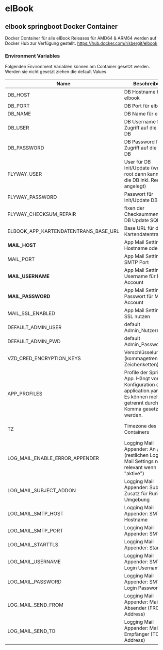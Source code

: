 # elBook

## elbook springboot Docker Container

Docker Container für alle elBook Releases für AMD64 & ARM64 werden auf Docker Hub zur Verfügung gestellt.
https://hub.docker.com/r/sbergit/elbook

### Environment Variables

Folgenden Environment Variablen können am Container gesetzt werden. Werden sie nicht gesetzt ziehen die default Values.

| Name                                 | Beschreibung                                                                                                                            | Values                            | default              |
|--------------------------------------|-----------------------------------------------------------------------------------------------------------------------------------------|-----------------------------------|----------------------|
| DB_HOST                              | DB Hostname für elbook                                                                                                                  | *                                 | localhost            |
| DB_PORT                              | DB Port für elbook                                                                                                                      | *                                 | 3306                 |
| DB_NAME                              | DB Name für elbook                                                                                                                      | *                                 | elbook               |
| DB_USER                              | DB Username für den Zugriff auf die elbook DB                                                                                           | *                                 | elbook               |
| DB_PASSWORD                          | DB Password für den Zugriff auf die elbook DB                                                                                           | *                                 | elbook               |
| FLYWAY_USER                          | User für DB Init/Update (wenn DB root dann kann auch die DB inkl. Rechten angelegt)                                                     | *                                 | =DB_USER             |
| FLYWAY_PASSWORD                      | Passwort für Init/Update DB User                                                                                                        | *                                 | =DB_PASSWORD         |
| FLYWAY_CHECKSUM_REPAIR               | fixen der Checksummen für die DB Update SQL Sripte                                                                                      | true, flase                       | false                |
| ELBOOK_APP_KARTENDATENTRANS_BASE_URL | Base URL für den Kartendatentransfer                                                                                                    | *                                 | localhost            |
| **MAIL_HOST**                        | App Mail Settings: Hostname oder IP                                                                                                     | *                                 | notSet               |
| MAIL_PORT                            | App Mail Settings: SMTP Port                                                                                                            | int                               | 465                  |
| **MAIL_USERNAME**                    | App Mail Settings: Username für Mail Account                                                                                            | *                                 | notSet               |
| **MAIL_PASSWORD**                    | App Mail Settings: Passwort für Mail Account                                                                                            | *                                 | notSet               |
| MAIL_SSL_ENABLED                     | App Mail Settings: SSL nutzen                                                                                                           | true, false                       | true                 |
| DEFAULT_ADMIN_USER                   | default Admin_Nutzername                                                                                                                | *                                 | admin                |
| DEFAULT_ADMIN_PWD                    | default Admin_Passwort                                                                                                                  | *                                 | admin                |
| VZD_CRED_ENCRYPTION_KEYS             | Verschlüsselungskeys (kommagetrennte Zeichenketten)                                                                                     | *                                 | bravo,delta,tango,27 |
| APP_PROFILES                         | Profile der Spring App. Hängt von der Konfiguration der application.yaml ab.<br/>Es können mehrere getrennt durch Komma gesetzt werden. | dev, default                      | default              |
| TZ                                   | Timezone des Containers                                                                                                                 | tzdata zones (z.B. Europe/Berlin) | Europe/Berlin        |
| LOG_MAIL_ENABLE_ERROR_APPENDER       | Logging Mail Appender: An / Aus (restlichen Logging Mail Settings nur relevant wenn "aktive")                                           | true, false                       | false                |
| LOG_MAIL_SUBJECT_ADDON               | Logging Mail Appender: Subject Zusatz für RunTime Umgebung                                                                              | *                                 | notSet               |
| LOG_MAIL_SMTP_HOST                   | Logging Mail Appender: SMTP Hostname                                                                                                    | *                                 | notSet               |
| LOG_MAIL_SMTP_PORT                   | Logging Mail Appender: SMTP Port                                                                                                        | int                               | 25                   |
| LOG_MAIL_STARTTLS                    | Logging Mail Appender: StartTLS                                                                                                         | true, false                       | true                 |
| LOG_MAIL_USERNAME                    | Logging Mail Appender: SMTP Login Username                                                                                              | *                                 | notSet               |
| LOG_MAIL_PASSWORD                    | Logging Mail Appender: SMTP Login Passwort                                                                                              | *                                 | notSet               |
| LOG_MAIL_SEND_FROM                   | Logging Mail Appender: Mail Absender (FROM Address)                                                                                     | *                                 | notSet               |
| LOG_MAIL_SEND_TO                     | Logging Mail Appender: Mail Empfänger (TO Address)                                                                                      | *                                 | notSet               |
